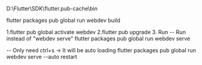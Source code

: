 #
D:\Flutter\SDK\flutter\.pub-cache\bin

flutter packages pub global run webdev build

1.flutter pub global activate webdev
2.flutter pub upgrade
3. Run
-- Run instead of "webdev serve"
flutter packages pub global run webdev serve

-- Only need ctrl+s -> It will be auto loading
flutter packages pub global run webdev serve --auto restart